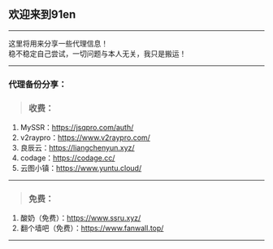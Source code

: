 ## 欢迎来到91en  
--- 
这里将用来分享一些代理信息！  
稳不稳定自己尝试，一切问题与本人无关，我只是搬运！   
   
---   
  
### 代理备份分享：      

> <h3>收费：</h3>  
1. MySSR：<a href="https://jsqpro.com/auth/register?aff=1365" target="_blank">https://jsqpro.com/auth/</a>   
2. v2raypro：<a href="https://www.v2raypro.com/aff.php?aff=3" target="_blank">https://www.v2raypro.com/</a>   
3. 良辰云：<a href="https://liangchenyun.xyz/" target="_blank">https://liangchenyun.xyz/</a>       
4. codage：<a href="https://codage.cc/" target="_blank">https://codage.cc/</a>    
5. 云图小镇：<a href="https://www.yuntu.cloud/" target="_blank">https://www.yuntu.cloud/</a>     

---
> <h3>免费：</h3>  
1. 酸奶（免费）：<a href="https://www.ssru.xyz/" target="_blank">https://www.ssru.xyz/</a>  
2. 翻个墙吧（免费）：<a href="https://www.fanwall.top/" target="_blank">https://www.fanwall.top/</a>   

--- 
